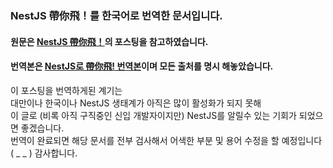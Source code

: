 ### NestJS 帶你飛！를 한국어로 번역한 문서입니다.
#### 원문은 [NestJS 帶你飛！](https://ithelp.ithome.com.tw/articles/10264935)의 포스팅을 참고하였습니다.
#### 번역본은 [NestJS로 帶你飛! 번역본](https://wth2052.tistory.com/454)이며 모든 출처를 명시 해놓았습니다.

이 포스팅을 번역하게된 계기는  
대만이나 한국이나 NestJS 생태계가 아직은 많이 활성화가 되지 못해  
이 글로 (비록 아직 구직중인 신입 개발자이지만) NestJS를 알릴수 있는 기회가 되었으면 좋겠습니다.  
번역이 완료되면 해당 문서를 전부 검사해서 어색한 부분 및 용어 수정을 할 예정입니다 ( _ _ ) 감사합니다.